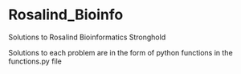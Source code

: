 # Rosalind_Bioinfo
Solutions to Rosalind Bioinformatics Stronghold

Solutions to each problem are in the form of python functions in the functions.py file
